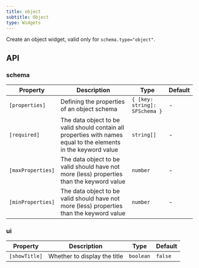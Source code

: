 ```yaml
---
title: object
subtitle: Object
type: Widgets
---
```


Create an object widget, valid only for `schema.type="object"`.

## API


### schema

Property     | Description                  | Type      | Default
-------------|------------------------------|-----------|--------
`[properties]`    | Defining the properties of an object schema | `{ [key: string]: SFSchema }` | -
`[required]`      | The data object to be valid should contain all properties with names equal to the elements in the keyword value | `string[]`                    | -
`[maxProperties]` | The data object to be valid should have not more (less) properties than the keyword value | `number`                      | -
`[minProperties]` | The data object to be valid should have not more (less) properties than the keyword value | `number`                      | -

### ui

Property     | Description                  | Type      | Default
-------------|------------------------------|-----------|--------
`[showTitle]`   | Whether to display the title | `boolean` | `false`
